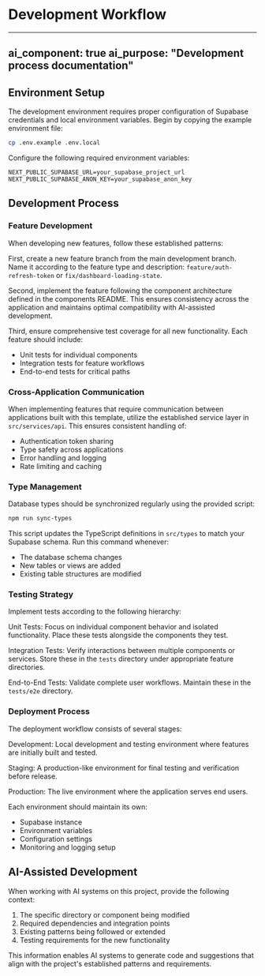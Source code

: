 # Development Workflow

---
ai_component: true
ai_purpose: "Development process documentation"
---

## Environment Setup

The development environment requires proper configuration of Supabase credentials and local environment variables. Begin by copying the example environment file:

```bash
cp .env.example .env.local
```

Configure the following required environment variables:
```
NEXT_PUBLIC_SUPABASE_URL=your_supabase_project_url
NEXT_PUBLIC_SUPABASE_ANON_KEY=your_supabase_anon_key
```

## Development Process

### Feature Development

When developing new features, follow these established patterns:

First, create a new feature branch from the main development branch. Name it according to the feature type and description: `feature/auth-refresh-token` or `fix/dashboard-loading-state`.

Second, implement the feature following the component architecture defined in the components README. This ensures consistency across the application and maintains optimal compatibility with AI-assisted development.

Third, ensure comprehensive test coverage for all new functionality. Each feature should include:

- Unit tests for individual components
- Integration tests for feature workflows
- End-to-end tests for critical paths

### Cross-Application Communication

When implementing features that require communication between applications built with this template, utilize the established service layer in `src/services/api`. This ensures consistent handling of:

- Authentication token sharing
- Type safety across applications
- Error handling and logging
- Rate limiting and caching

### Type Management

Database types should be synchronized regularly using the provided script:

```bash
npm run sync-types
```

This script updates the TypeScript definitions in `src/types` to match your Supabase schema. Run this command whenever:

- The database schema changes
- New tables or views are added
- Existing table structures are modified

### Testing Strategy

Implement tests according to the following hierarchy:

Unit Tests: Focus on individual component behavior and isolated functionality. Place these tests alongside the components they test.

Integration Tests: Verify interactions between multiple components or services. Store these in the `tests` directory under appropriate feature directories.

End-to-End Tests: Validate complete user workflows. Maintain these in the `tests/e2e` directory.

### Deployment Process

The deployment workflow consists of several stages:

Development: Local development and testing environment where features are initially built and tested.

Staging: A production-like environment for final testing and verification before release.

Production: The live environment where the application serves end users.

Each environment should maintain its own:
- Supabase instance
- Environment variables
- Configuration settings
- Monitoring and logging setup

## AI-Assisted Development

When working with AI systems on this project, provide the following context:

1. The specific directory or component being modified
2. Required dependencies and integration points
3. Existing patterns being followed or extended
4. Testing requirements for the new functionality

This information enables AI systems to generate code and suggestions that align with the project's established patterns and requirements.
